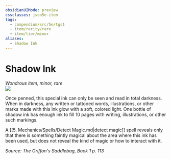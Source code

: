 ```yaml
---
obsidianUIMode: preview
cssclasses: json5e-item
tags:
  - compendium/src/5e/tgs1
  - item/rarity/rare
  - item/tier/minor
aliases:
  - Shadow Ink
---
```

# Shadow Ink
*Wondrous item, minor, rare*  
![](https://raw.githubusercontent.com/TheGiddyLimit/homebrew/master/_img/TGS1/Shadow-Ink.webp#right)  


Once penned, this special ink can only be seen and read in total darkness. When in darkness, any written or tattooed words, illustrations, or other marks made with this ink glow with a soft, colored light. One bottle of shadow ink has enough ink to fill 10 pages with writing, illustrations, or other such markings.

A [[5. Mechanics/Spells/Detect Magic.md\|detect magic]] spell reveals only that there is something faintly magical about the area where this ink has been used, but does not reveal the kind of magic or how to interact with it.

*Source: The Griffon's Saddlebag, Book 1 p. 113*
